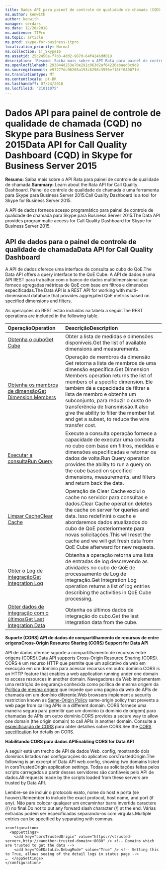 ```yaml
---
title: Dados API para painel de controle de qualidade de chamada (CQD) no Skype para Business Server 2015
ms.author: kenwith
author: kenwith
manager: serdars
ms.date: 12/20/2018
ms.audience: ITPro
ms.topic: article
ms.prod: skype-for-business-itpro
localization_priority: Normal
ms.collection: IT_Skype16
ms.assetid: 25c2450a-f7b3-4dd2-987d-64f4246dd019
description: 'Resumo: Saiba mais sobre o API Rata para painel de controle de qualidade de chamada. Painel de controle de qualidade de chamada é uma ferramenta para Skype para Business Server 2015.'
ms.openlocfilehash: 293844d253e70e291c063d2af64226abaed3c9d9
ms.sourcegitcommit: e9f277dc96265a193c6298c3556ef16ff640071d
ms.translationtype: MT
ms.contentlocale: pt-BR
ms.lasthandoff: 07/24/2018
ms.locfileid: "21011075"
---
```

# <a name="data-api-for-call-quality-dashboard-cqd-in-skype-for-business-server-2015"></a><span data-ttu-id="3450c-104">Dados API para painel de controle de qualidade de chamada (CQD) no Skype para Business Server 2015</span><span class="sxs-lookup"><span data-stu-id="3450c-104">Data API for Call Quality Dashboard (CQD) in Skype for Business Server 2015</span></span>
 
<span data-ttu-id="3450c-105">**Resumo:** Saiba mais sobre o API Rata para painel de controle de qualidade de chamada.</span><span class="sxs-lookup"><span data-stu-id="3450c-105">**Summary:** Learn about the Rata API for Call Quality Dashboard.</span></span> <span data-ttu-id="3450c-106">Painel de controle de qualidade de chamada é uma ferramenta para Skype para Business Server 2015.</span><span class="sxs-lookup"><span data-stu-id="3450c-106">Call Quality Dashboard is a tool for Skype for Business Server 2015.</span></span>
  
<span data-ttu-id="3450c-107">A API de dados fornece acesso programático para painel de controle de qualidade de chamada para Skype para Business Server 2015.</span><span class="sxs-lookup"><span data-stu-id="3450c-107">The Data API provides programmatic access for Call Quality Dashboard for Skype for Business Server 2015.</span></span>
  
## <a name="data-api-for-call-quality-dashboard"></a><span data-ttu-id="3450c-108">API de dados para o painel de controle de qualidade de chamada</span><span class="sxs-lookup"><span data-stu-id="3450c-108">Data API for Call Quality Dashboard</span></span>

<span data-ttu-id="3450c-109">A API de dados oferece uma interface de consulta ao cubo do QoE.</span><span class="sxs-lookup"><span data-stu-id="3450c-109">The Data API offers a query interface to the QoE Cube.</span></span> <span data-ttu-id="3450c-110">A API de dados é uma API REST para trabalhar com o banco de dados multidimensional que fornece agregadas métricas de QoE com base em filtros e dimensões especificadas.</span><span class="sxs-lookup"><span data-stu-id="3450c-110">The Data API is a REST API for working with multi-dimensional database that provides aggregated QoE metrics based on specified dimensions and filters.</span></span>
  
<span data-ttu-id="3450c-111">As operações do REST estão incluídas na tabela a seguir.</span><span class="sxs-lookup"><span data-stu-id="3450c-111">The REST operations are included in the following table.</span></span>
  

|<span data-ttu-id="3450c-112">**Operação**</span><span class="sxs-lookup"><span data-stu-id="3450c-112">**Operation**</span></span>|<span data-ttu-id="3450c-113">**Descrição**</span><span class="sxs-lookup"><span data-stu-id="3450c-113">**Description**</span></span>|
|:-----|:-----|
|[<span data-ttu-id="3450c-114">Obtenha o cubo</span><span class="sxs-lookup"><span data-stu-id="3450c-114">Get Cube</span></span>](get-cube.md) <br/> |<span data-ttu-id="3450c-115">Obter a lista de medidas e dimensões disponíveis.</span><span class="sxs-lookup"><span data-stu-id="3450c-115">Get the list of available dimensions and measurements.</span></span>  <br/> |
|[<span data-ttu-id="3450c-116">Obtenha os membros de dimensão</span><span class="sxs-lookup"><span data-stu-id="3450c-116">Get Dimension Members</span></span>](get-dimension-members.md) <br/> |<span data-ttu-id="3450c-117">Operação de membros da dimensão Get retorna a lista de membros de uma dimensão específica.</span><span class="sxs-lookup"><span data-stu-id="3450c-117">Get Dimension Members operation returns the list of members of a specific dimension.</span></span> <span data-ttu-id="3450c-118">Ele também dá a capacidade de filtrar a lista de membro e obtenha um subconjunto, para reduzir o custo de transferência de transmissão.</span><span class="sxs-lookup"><span data-stu-id="3450c-118">It also give the ability to filter the member list and get a subset, to reduce the wire transfer cost.</span></span>  <br/> |
|[<span data-ttu-id="3450c-119">Executar a consulta</span><span class="sxs-lookup"><span data-stu-id="3450c-119">Run Query</span></span>](run-query.md) <br/> |<span data-ttu-id="3450c-120">Execute a consulta operação fornece a capacidade de executar uma consulta no cubo com base em filtros, medidas e dimensões especificadas e retornar os dados de volta.</span><span class="sxs-lookup"><span data-stu-id="3450c-120">Run Query operation provides the ability to run a query on the cube based on specified dimensions, measurements, and filters and return back the data.</span></span>  <br/> |
|[<span data-ttu-id="3450c-121">Limpar Cache</span><span class="sxs-lookup"><span data-stu-id="3450c-121">Clear Cache</span></span>](clear-cache.md) <br/> |<span data-ttu-id="3450c-122">Operação de Clear Cache exclui o cache no servidor para consultas e dados.</span><span class="sxs-lookup"><span data-stu-id="3450c-122">Clear Cache operation deletes the cache on server for queries and data.</span></span> <span data-ttu-id="3450c-123">Isso redefinirá o cache e abordaremos dados atualizados do cubo de QoE posteriormente para novas solicitações.</span><span class="sxs-lookup"><span data-stu-id="3450c-123">This will reset the cache and we will get fresh data from QoE Cube afterward for new requests.</span></span>  <br/> |
|[<span data-ttu-id="3450c-124">Obter o Log de integração</span><span class="sxs-lookup"><span data-stu-id="3450c-124">Get Integration Log</span></span>](get-integration-log.md) <br/> |<span data-ttu-id="3450c-125">Obtenha a operação retorna uma lista de entradas de log descrevendo as atividades no cubo de QoE de processamento de Log de integração.</span><span class="sxs-lookup"><span data-stu-id="3450c-125">Get Integration Log operation returns a list of log entries describing the activities in QoE Cube processing.</span></span>  <br/> |
|[<span data-ttu-id="3450c-126">Obter dados de integração com o últimos</span><span class="sxs-lookup"><span data-stu-id="3450c-126">Get Last Integration Data</span></span>](get-last-integration-data.md) <br/> |<span data-ttu-id="3450c-127">Obtenha os últimos dados de integração do cubo.</span><span class="sxs-lookup"><span data-stu-id="3450c-127">Get the last integration data from the cube.</span></span>  <br/> |
   
 <span data-ttu-id="3450c-128">**Suporte (CORS) API de dados de compartilhamento de recursos de entre origens**</span><span class="sxs-lookup"><span data-stu-id="3450c-128">**Cross-Origin Resource Sharing (CORS) Support for Data API**</span></span>
  
<span data-ttu-id="3450c-129">API de dados oferece suporte a compartilhamento de recursos entre origens (CORS).</span><span class="sxs-lookup"><span data-stu-id="3450c-129">Data API supports Cross-Origin Resource Sharing (CORS).</span></span> <span data-ttu-id="3450c-130">CORS é um recurso HTTP que permite que um aplicativo da web em execução em um domínio para acessar recursos em outro domínio.</span><span class="sxs-lookup"><span data-stu-id="3450c-130">CORS is an HTTP feature that enables a web application running under one domain to access resources in another domain.</span></span> <span data-ttu-id="3450c-131">Navegadores da Web implementam uma restrição de segurança conhecida como política de mesma origem da [Política de mesma origem](https://www.w3.org/Security/wiki/Same_Origin_Policy) que impede que uma página da web de APIs de chamada em um domínio diferente.</span><span class="sxs-lookup"><span data-stu-id="3450c-131">Web browsers implement a security restriction known as [Same-Origin Policy](https://www.w3.org/Security/wiki/Same_Origin_Policy) same-origin policy that prevents a web page from calling APIs in a different domain.</span></span> <span data-ttu-id="3450c-132">CORS fornece uma maneira segura para permitir que um domínio (o domínio de origem) para chamadas de APIs em outro domínio.</span><span class="sxs-lookup"><span data-stu-id="3450c-132">CORS provides a secure way to allow one domain (the origin domain) to call APIs in another domain.</span></span> <span data-ttu-id="3450c-133">Consulte a [especificação de CORS](https://www.w3.org/TR/cors/) para obter detalhes sobre CORS.</span><span class="sxs-lookup"><span data-stu-id="3450c-133">See the [CORS specification](https://www.w3.org/TR/cors/) for details on CORS.</span></span>
  
 <span data-ttu-id="3450c-134">**Habilitando CORS para dados API**</span><span class="sxs-lookup"><span data-stu-id="3450c-134">**Enabling CORS for Data API**</span></span>
  
 <span data-ttu-id="3450c-135">A seguir está um trecho de API de dados Web. config, mostrando dois domínios listados nas configurações do aplicativo corsTrustedOrigin.</span><span class="sxs-lookup"><span data-stu-id="3450c-135">The following is an excerpt of Data API web.config, showing two domains listed in corsTrustedOrigin application settings.</span></span> <span data-ttu-id="3450c-136">Todas as solicitações feitas pelos scripts carregados a partir desses servidores são confiáveis pelo API de dados.</span><span class="sxs-lookup"><span data-stu-id="3450c-136">All requests made by the scripts loaded from these servers are trusted by Data API.</span></span>
  
<span data-ttu-id="3450c-137">Lembre-se de incluir o protocolo exato, nome do host e porta (se houver).</span><span class="sxs-lookup"><span data-stu-id="3450c-137">Remember to include the exact protocol, host name, and port (if any).</span></span> <span data-ttu-id="3450c-138">Não para colocar qualquer um encaminhar barra invertida caractere (/) no final.</span><span class="sxs-lookup"><span data-stu-id="3450c-138">Do not to put any forward slash character (/) at the end.</span></span> <span data-ttu-id="3450c-139">Várias entradas podem ser especificadas separando-os com vírgulas.</span><span class="sxs-lookup"><span data-stu-id="3450c-139">Multiple entries can be specified by separating with commas.</span></span>
  
```
<configuration>
  <appSettings>
    <add key="corsTrustedOrigin" value="https://<trusted-server>,http://<another-trusted-domain>:8080" /> <!-- Domains which are trusted to get the data -->
    <add key="QoEDataLib.DebugMode" value="True" /> <!-- Setting this to True, allows seeing of the detail logs in status page -->
…  </appSettings>
</configuration>
```


